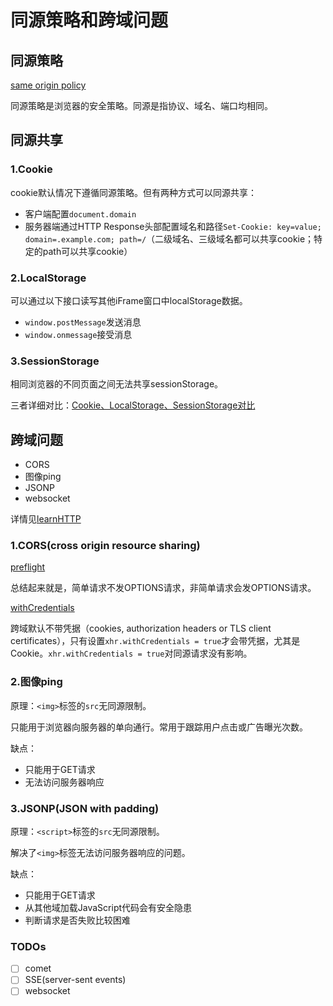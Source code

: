 # 同源策略和跨域问题

## 同源策略

[same origin policy](https://en.wikipedia.org/wiki/Same-origin_policy)

同源策略是浏览器的安全策略。同源是指协议、域名、端口均相同。

## 同源共享

### 1.Cookie

cookie默认情况下遵循同源策略。但有两种方式可以同源共享：
* 客户端配置`document.domain`
* 服务器端通过HTTP Response头部配置域名和路径`Set-Cookie: key=value; domain=.example.com; path=/`（二级域名、三级域名都可以共享cookie；特定的path可以共享cookie）

### 2.LocalStorage

可以通过以下接口读写其他iFrame窗口中localStorage数据。
* `window.postMessage`发送消息
* `window.onmessage`接受消息

### 3.SessionStorage

相同浏览器的不同页面之间无法共享sessionStorage。

三者详细对比：[Cookie、LocalStorage、SessionStorage对比](../HTML/HTML5离线与存储.md#Cookie、LocalStorage、SessionStorage对比.md)

## 跨域问题

* CORS
* 图像ping
* JSONP
* websocket

详情见[learnHTTP](https://github.com/freedomcly/learnHTTP/blob/master/server/cross-domain.js)

### 1.CORS(cross origin resource sharing)

[preflight](https://developer.mozilla.org/en-US/docs/Web/HTTP/CORS#What_requests_use_CORS)

总结起来就是，简单请求不发OPTIONS请求，非简单请求会发OPTIONS请求。

[withCredentials](https://developer.mozilla.org/en-US/docs/Web/API/XMLHttpRequest/withCredentials)

跨域默认不带凭据（cookies, authorization headers or TLS client certificates），只有设置`xhr.withCredentials = true`才会带凭据，尤其是Cookie。`xhr.withCredentials = true`对同源请求没有影响。

### 2.图像ping

原理：`<img>`标签的`src`无同源限制。

只能用于浏览器向服务器的单向通行。常用于跟踪用户点击或广告曝光次数。

缺点：

* 只能用于GET请求
* 无法访问服务器响应

### 3.JSONP(JSON with padding)

原理：`<script>`标签的`src`无同源限制。

解决了`<img>`标签无法访问服务器响应的问题。

缺点：

* 只能用于GET请求
* 从其他域加载JavaScript代码会有安全隐患
* 判断请求是否失败比较困难

### TODOs

- [ ] comet
- [ ] SSE(server-sent events)
- [ ] websocket
